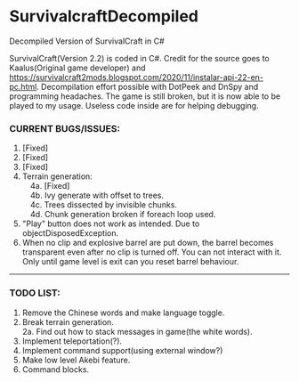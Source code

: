 # SurvivalcraftDecompiled
Decompiled Version of SurvivalCraft in C#

SurvivalCraft(Version 2.2) is coded in C#. Credit for the source goes to Kaalus(Original game developer) and https://survivalcraft2mods.blogspot.com/2020/11/instalar-api-22-en-pc.html. 
Decompilation effort possible with DotPeek and DnSpy and programming headaches.
The game is still broken, but it is now able to be played to my usage. Useless code inside are for helping debugging. 
<br />
### CURRENT BUGS/ISSUES:
1. [Fixed]
2. [Fixed]
3. [Fixed]
4. Terrain generation: \
&emsp;4a. [Fixed]\
&emsp;4b. Ivy generate with offset to trees. <br /> 
&emsp;4c. Trees dissected by invisible chunks. <br /> 
&emsp;4d. Chunk generation broken if foreach loop used. <br /> 
5. "Play" button does not work as intended. Due to objectDisposedException. 
6. When no clip and explosive barrel are put down, the barrel becomes transparent even after no clip is turned off. You can not interact with it. Only until game level is exit can you reset barrel behaviour.
--------------------------------------------------------------------------------------------------------------------------------------------------------------
### TODO LIST: 
1. Remove the Chinese words and make language toggle. <br /> 
2. Break terrain generation. <br /> 
2a. Find out how to stack messages in game(the white words). <br /> 
3. Implement teleportation(?). <br /> 
4. Implement command support(using external window?) <br /> 
5. Make low level Akebi feature. <br />  
6. Command blocks. <br /> 

